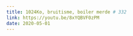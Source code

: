 ```yaml
---
title: 1024Ko, bruitisme, boiler merde # 332
link: https://youtu.be/8xYQBVF0zPM
date: 2020-05-01
---
```

